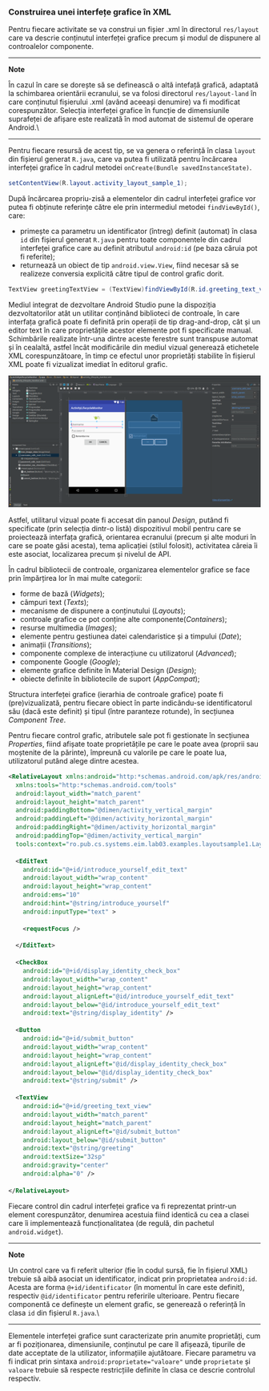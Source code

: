 ### Construirea unei interfețe grafice în XML

Pentru fiecare activitate se va construi un fișier .xml în directorul
`res/layout` care va descrie conținutul interfeței grafice precum și
modul de dispunere al controalelor componente.

---
**Note**

În cazul în care se dorește să se definească o altă intefață
grafică, adaptată la schimbarea orientării ecranului, se va folosi
directorul `res/layout-land` în care conținutul fișierului .xml (având
aceeași denumire) va fi modificat corespunzător. Selecția interfeței
grafice în funcție de dimensiunile suprafeței de afișare este realizată
în mod automat de sistemul de operare Android.\

---

Pentru fiecare resursă de acest tip, se va genera o referință în clasa
`layout` din fișierul generat `R.java`, care va putea fi utilizată
pentru încărcarea interfeței grafice în cadrul metodei
`onCreate(Bundle savedInstanceState)`.

``` java
setContentView(R.layout.activity_layout_sample_1);
```

După încărcarea propriu-zisă a elementelor din cadrul interfeței grafice
vor putea fi obținute referințe către ele prin intermediul metodei
`findViewById()`, care:

-   primește ca parametru un identificator (întreg) definit (automat) în
    clasa `id` din fișierul generat `R.java` pentru toate componentele
    din cadrul interfeței grafice care au definit atributul `android:id`
    (pe baza căruia pot fi referite);
-   returnează un obiect de tip `android.view.View`, fiind necesar să se
    realizeze conversia explicită către tipul de control grafic dorit.

``` java
TextView greetingTextView = (TextView)findViewById(R.id.greeting_text_view);
```

Mediul integrat de dezvoltare Android Studio pune la dispoziția
dezvoltatorilor atât un utilitar conținând biblioteci de controale, în
care interfața grafică poate fi definită prin operații de tip
drag-and-drop, cât și un editor text în care proprietățile acestor
elemente pot fi specificate manual. Schimbările realizate într-una
dintre aceste ferestre sunt transpuse automat și în cealaltă, astfel
încât modificările din mediul vizual generează etichetele XML
corespunzătoare, în timp ce efectul unor proprietăți stabilite în
fișierul XML poate fi vizualizat imediat în editorul grafic.

![](images/androidstudio_graphical_layout.png)

Astfel, utilitarul vizual poate fi accesat din panoul *Design*, putând
fi specificate (prin selecția dintr-o listă) dispozitivul mobil pentru
care se proiectează interfața grafică, orientarea ecranului (precum și
alte moduri în care se poate găsi acesta), tema aplicației (stilul
folosit), activitatea căreia îi este asociat, localizarea precum și
nivelul de API.

În cadrul bibliotecii de controale, organizarea elementelor
grafice se face prin împărțirea lor în mai multe categorii:

-   forme de bază (*Widgets*);
-   câmpuri text (*Texts*);
-   mecanisme de dispunere a conținutului (*Layouts*);
-   controale grafice ce pot conține alte componente(*Containers*);
-   resurse multimedia (*Images*);
-   elemente pentru gestiunea datei calendaristice și a timpului
    (*Date*);
-   animații (*Transitions*);
-   componente complexe de interacțiune cu utilizatorul (*Advanced*);
-   componente Google (*Google*);
-   elemente grafice definite în Material Design (*Design*);
-   obiecte definite în bibliotecile de suport (*AppCompat*);

Structura interfeței grafice (ierarhia de controale grafice) poate fi
(pre)vizualizată, pentru fiecare obiect în parte indicându-se
identificatorul său (dacă este definit) și tipul (între paranteze
rotunde), în secțiunea *Component Tree*.

Pentru fiecare control grafic, atributele sale pot fi gestionate în
secțiunea *Properties*, fiind afișate toate proprietățile pe care le
poate avea (proprii sau moștenite de la părinte), împreună cu valorile
pe care le poate lua, utilizatorul putând alege dintre acestea.

``` xml
<RelativeLayout xmlns:android="http:*schemas.android.com/apk/res/android"
  xmlns:tools="http:*schemas.android.com/tools"
  android:layout_width="match_parent"
  android:layout_height="match_parent"
  android:paddingBottom="@dimen/activity_vertical_margin"
  android:paddingLeft="@dimen/activity_horizontal_margin"
  android:paddingRight="@dimen/activity_horizontal_margin"
  android:paddingTop="@dimen/activity_vertical_margin"
  tools:context="ro.pub.cs.systems.eim.lab03.examples.layoutsample1.LayoutSample1Activity" >

  <EditText
    android:id="@+id/introduce_yourself_edit_text"
    android:layout_width="wrap_content"
    android:layout_height="wrap_content"
    android:ems="10"
    android:hint="@string/introduce_yourself"
    android:inputType="text" >

    <requestFocus />

  </EditText>

  <CheckBox
    android:id="@+id/display_identity_check_box"
    android:layout_width="wrap_content"
    android:layout_height="wrap_content"
    android:layout_alignLeft="@id/introduce_yourself_edit_text"
    android:layout_below="@id/introduce_yourself_edit_text"
    android:text="@string/display_identity" />

  <Button
    android:id="@+id/submit_button"
    android:layout_width="wrap_content"
    android:layout_height="wrap_content"
    android:layout_alignLeft="@id/display_identity_check_box"
    android:layout_below="@id/display_identity_check_box"
    android:text="@string/submit" />
    
  <TextView
    android:id="@+id/greeting_text_view"
    android:layout_width="match_parent"
    android:layout_height="match_parent"
    android:layout_alignLeft="@id/submit_button"
    android:layout_below="@id/submit_button"
    android:text="@string/greeting"
    android:textSize="32sp"
    android:gravity="center"
    android:alpha="0" />

</RelativeLayout>
```

Fiecare control din cadrul interfeței grafice va fi reprezentat
printr-un element corespunzător, denumirea acestuia fiind identică cu
cea a clasei care îi implementează funcționalitatea (de regulă, din
pachetul `android.widget`).

---
**Note**

Un control care va fi referit ulterior (fie în codul
sursă, fie în fișierul XML) trebuie să aibă asociat un identificator,
indicat prin proprietatea `android:id`. Acesta are forma
`@+id/identificator` (în momentul în care este definit), respectiv
`@id/identificator` pentru referirile ulterioare. Pentru fiecare
componentă ce definește un element grafic, se generează o referință în
clasa `id` din fișierul `R.java`.\

---

Elementele interfeței grafice sunt caracterizate prin anumite
proprietăți, cum ar fi poziționarea, dimensiunile, conținutul pe care îl
afișează, tipurile de date acceptate de la utilizator, informațiile
ajutătoare. Fiecare parametru va fi indicat prin sintaxa
`android:proprietate="valoare"` unde `proprietate` și `valoare` trebuie
să respecte restricțiile definite în clasa ce descrie controlul
respectiv.
